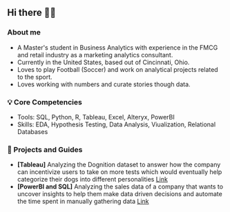 ## Hi there 🙋🏽
###   About me 
- A Master's student in Business Analytics with experience in the FMCG and retail industry as a marketing analytics consultant.
- Currently in the United States, based out of Cincinnati, Ohio.
- Loves to play Football (Soccer) and work on analytical projects related to the sport.
- Loves working with numbers and curate stories though data.

### 💡 Core Competencies
- Tools: SQL, Python, R, Tableau, Excel, Alteryx, PowerBI
- Skills: EDA, Hypothesis Testing, Data Analysis, Viualization, Relational Databases

### 📕 Projects and Guides
- **[Tableau]** Analyzing the Dognition dataset to answer how the company can incentivize users to take on more tests which would eventually help categorize their dogs into different personalities [Link](https://github.com/Sarangsh/Dognition-Analysis)
- **[PowerBI and SQL]** Analyzing the sales data of a company that wants to uncover insights to help them make data driven decisions and automate the time spent in manually gathering data [Link](https://github.com/Sarangsh/Sales-Insights-Analysis)
